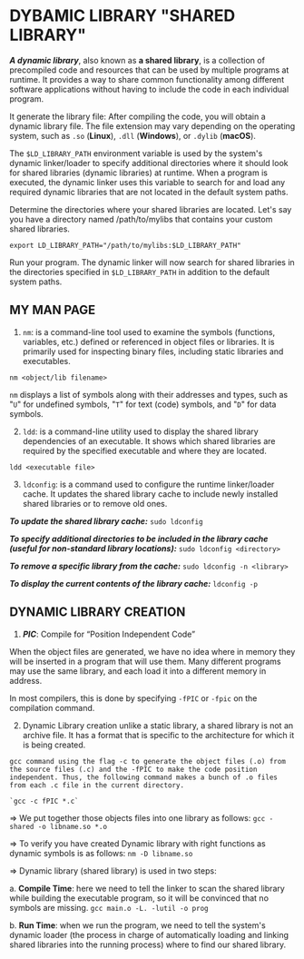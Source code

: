 # DYBAMIC LIBRARY "SHARED LIBRARY"

***A dynamic library***, also known as **a shared library**, is a collection of precompiled code and resources that can be used by multiple programs at runtime. It provides a way to share common functionality among different software applications without having to include the code in each individual program.

It generate the library file: After compiling the code, you will obtain a dynamic library file. The file extension may vary depending on the operating system, such as `.so` (**Linux**), `.dll` (**Windows**), or `.dylib` (**macOS**).

The `$LD_LIBRARY_PATH` environment variable is used by the system's dynamic linker/loader to specify additional directories where it should look for shared libraries (dynamic libraries) at runtime. When a program is executed, the dynamic linker uses this variable to search for and load any required dynamic libraries that are not located in the default system paths.

Determine the directories where your shared libraries are located. Let's say you have a directory named /path/to/mylibs that contains your custom shared libraries.
```
export LD_LIBRARY_PATH="/path/to/mylibs:$LD_LIBRARY_PATH"
```

Run your program. The dynamic linker will now search for shared libraries in the directories specified in `$LD_LIBRARY_PATH` in addition to the default system paths.

## MY MAN PAGE

1. `nm`: is a command-line tool used to examine the symbols (functions, variables, etc.) defined or referenced in object files or libraries. It is primarily used for inspecting binary files, including static libraries and executables.
```
nm <object/lib filename>
```

`nm` displays a list of symbols along with their addresses and types, such as "`U`" for undefined symbols, "`T`" for text (code) symbols, and "`D`" for data symbols.


2. `ldd`: is a command-line utility used to display the shared library dependencies of an executable. It shows which shared libraries are required by the specified executable and where they are located.
```
ldd <executable file>
```

3. `ldconfig`: is a command used to configure the runtime linker/loader cache. It updates the shared library cache to include newly installed shared libraries or to remove old ones.

***To update the shared library cache:***
`sudo ldconfig`

***To specify additional directories to be included in the library cache (useful for non-standard library locations):***
`sudo ldconfig <directory>`

***To remove a specific library from the cache:***
`sudo ldconfig -n <library>`

***To display the current contents of the library cache:***
`ldconfig -p`

## DYNAMIC LIBRARY CREATION

1. ***PIC***: Compile for “Position Independent Code”

When the object files are generated, we have no idea where in memory they will be inserted in a program that will use them. Many different programs may use the same library, and each load it into a different memory in address.

In most compilers, this is done by specifying `-fPIC` or `-fpic` on the compilation command.

2. Dynamic Library creation unlike  a static library, a shared library is not an archive file. It has a format that is specific to the architecture for which it is being created.

```
gcc command using the flag -c to generate the object files (.o) from the source files (.c) and the -fPIC to make the code position independent. Thus, the following command makes a bunch of .o files from each .c file in the current directory.

`gcc -c fPIC *.c`
```

=> We put together those objects files into one library as follows:
`gcc -shared -o libname.so *.o`

=> To verify you have created Dynamic library with right functions as dynamic symbols is as follows:
`nm -D libname.so`

=> Dynamic library (shared library) is used in two steps:

a. **Compile Time**: here we need to tell the linker to scan the shared library while building the executable program, so it will be convinced that no symbols are missing.
`gcc main.o -L. -lutil -o prog`

b. **Run Time**: when we run the program, we need to tell the system's dynamic loader (the process in charge of automatically loading and linking shared libraries into the running process) where to find our shared library.

